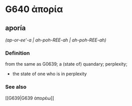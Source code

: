 # G640 ἀπορία

## aporía

_(ap-or-ee'-a | ah-poh-REE-ah | ah-poh-REE-ah)_

### Definition

from the same as G0639; a (state of) quandary; perplexity; 

- the state of one who is in perplexity

### See also

[[G639|G639 ἀπορέω]]
